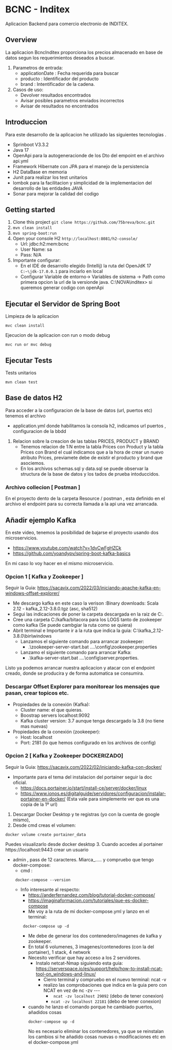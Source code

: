 # BCNC - Inditex
Aplicacion Backend para comercio electronio de INDITEX.

## Overview
La aplicacion BcncInditex proporciona los precios almacenado en base de datos 
segun los requerimientos deseados a buscar.

1. Parametros de entrada:
   - applicationDate : Fecha requerida para buscar
   - producto : Identificador del producto
   - brand : Intentificador de la cadena.
2. Casos de uso:
   - Devolver resultados encontrados
   - Avisar posibles parametros enviados incorrectos
   - Avisar de resultados no encontrados

    
## Introduccion 
Para este desarrollo de la aplicacion he utilizado las siguientes tecnologias .
+ Sprinboot V3.3.2
+ Java 17
+ OpenApi para la autogeneracionde de los Dto del empoint en el archivo api.yml
+ Framework Hibernate con JPA para el manejo de la persistencia
+ H2 DataBase en memoria 
+ Junit para realizar los test unitarios
+ lombok para la facilitacion y simplicidad de la implementacion del desarrollo de las entidades JAVA
+ Sonar para mejorar la calidad del codigo



## Getting started

1. Clone this project `git clone https://github.com/75breva/bcnc.git`
2. `mvn clean install`
3. `mvn spring-boot:run`
4. Open your console H2   `http://localhost:8081/h2-console/`
   + Url: jdbc:h2:mem:bcnc
   + User Name: sa
   + Pass: N/A
5. Importante configurar:
   + En el IDE de desarrollo elegido (Intellij) la ruta del OpenJdK 17 `C:~\jdk-17.0.0.1` para inciarlo en local
   + Configurar Variable de entorno-> Variables de sistema -> Path como primera opcion la url de la versionde java. C:\NOVA\inditex> si queremos generar codigo con openApi

## Ejecutar el Servidor de Spring Boot

Limpieza de la aplicacion
```
mvc clean install
```
Ejecucion de la aplicacion con run o modo debug
```
mvc run or mvc debug 
```



## Ejecutar Tests

Tests unitarios
```
mvn clean test
```

## Base de datos  H2 
Para acceder a la configuracion de la base de datos (url, puertos etc) tenemos el archivo
+ application.yml donde habilitamos la consola h2, indicamos url puertos , configuracion de la bbdd
1. Relacion sobre la creacion de las tablas PRICES, PRODUCT y BRAND
   + Tenemos relacion de 1:N entre la tabla Prices con Product y la tabla Prices con Brand el cual indicamos que a la
   hora de crear un nuevo atributo Prices, previamete debe de existir el producto y brand que asociemos.
   + En los archivos schemas.sql y data.sql se puede observar la structura de la base de datos y los tados de prueba intoduccidos.

### Archivo collecion [ Postman ] 
En el proyecto dento de la carpeta Resource / postman , esta definido en el archivo el endpoint para su correcta llamada a la api una vez arrancada.


## Añadir ejemplo Kafka
En este video, tenemos la posibilidad de bajarse el proyecto usando dos microservicios.
- https://www.youtube.com/watch?v=1dvCwFgHZCk
- https://github.com/yoandypv/spring-boot-kafka-basics

En mi caso lo voy hacer en el mismo microservicio.

### Opcion 1  [ Kafka y Zookeeper ] 
Seguir la Guia: https://sacavix.com/2022/03/iniciando-apache-kafka-en-windows-offset-explorer/
+ Me descargo kafka en este caso la verison :Binary downloads: Scala 2.12  - kafka_2.12-3.8.0.tgz (asc, sha512)
+ Segui las indicaciones de poner la carpeta descargada en la raiz de C:.
+ Cree una carpeta C:/kafka/bitacora para los LOGS tanto de zookeeper como kafka (Se puede cambgiar la ruta como se quiera)
+ Abrit terminal e Importante ir a la ruta que indica la guia: C:\kafka_2.12-3.8.0\bin\windows 
  + Lanzamos el siguiente comando para arrancar zookeeper: 
    - .\zookeeper-server-start.bat ..\..\config\zookeeper.properties
  + Lanzamo el siguiente comando para arrancar Kafka:
    - .\kafka-server-start.bat ..\..\config\server.properties.
    
Listo ya podemos arrancar nuestra aplicacion y atacar con el endpoint creado, donde se producira y de forma 
automatica se consumira. 

### Descargar Offset Explorer para monitorear los mensajes que pasan, crear topicos etc.
- Propiedades de la conexión (Kafka):
  - Cluster name: el que quieras.
  - Boostrap servers localhost:9092
  - Kafka cluster version: 3.7 aunque tenga descargado la 3.8 (no tiene mas nuevas)
- Propiedades de la conexión (zookeeper):
  - Host: localhost
  - Port: 2181 (lo que hemos configurado en los archivos de config)



### Opcion 2  [ Kafka y Zookeeper DOCKERIZADO] 
Seguir la Guia: https://sacavix.com/2022/02/iniciando-kafka-con-docker/
- Importante para el tema del instalacion del portainer seguir la doc oficial.
    - https://docs.portainer.io/start/install-ce/server/docker/linux
    - https://www.ionos.es/digitalguide/servidores/configuracion/instalar-portainer-en-docker/  (Esta vale para simplemente ver que es una copia de la 1º url)
1. Descargar Docker Desktop y te registras (yo con la cuenta de google mismo),
2. Desde cmd creas el volumen:
``` 
docker volume create portainer_data  
``` 
Puedes visualizarlo desde docker desktop
3. Cuando accedes al portainer https://localhost:9443  crear un usuario 
   - admin , pass de 12 caracteres. Miarca_..... y compruebo que tengo docker-compose:
        -  cmd :  
        ``` 
         docker-compose --version 
        ```
        - Info interesante al respecto: 
          - https://anderfernandez.com/blog/tutorial-docker-compose/
          - https://imaginaformacion.com/tutoriales/que-es-docker-compose
          - Me voy a la ruta de mi docker-compose.yml y lanzo en el terminal: 
          ``` 
           docker-compose up -d 
          ```
            + Me debe de generar los dos contenedero/imagenes de kafka y zookeeper.
            + En total 6 volumenes, 3 imagenes/contenedores (con la del portainer), 1 stack, 4 network
          - Necesito verificar que hay acceso a los 2 servidores.
            - Instalo netcat-Nmap siguiendo esta guia: https://serverspace.io/es/support/help/how-to-install-ncat-tool-on_windows-and-linux/
              + Cierro terminal y compruebo en el nuevo terminal: ncat -v
              + realizo las comprobaciones que indica en la guia pero con NCAT en vez de nc -zv ---
                * ```  ncat -zv localhost 29092 ```  (debo de tener conexion)
                * ``` ncat -zv localhost 22181 ```  (debo de tener conexion)
          - cuando he lanzo el comando porque he cambiado puertos, añadidos cosas
             ```
             docker-compose up -d 
             ```
            No es necesario eliminar los contenedores, ya que se reinstalan los cambios
            si he añadido cosas nuevas o modificaciones etc en el docker-compose.yml